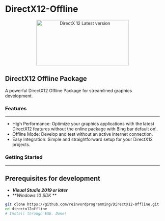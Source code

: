 # **DirectX12-Offline**
<p align="center" dir="auto">
  <a target="_blank" rel="noopener noreferrer nofollow" href="https://encrypted-tbn0.gstatic.com/images?q=tbn:ANd9GcREbE8fkYrPQISr14mKDRNCOJeJAOpxN14FTlI4XO6x7xL3tdBonHQraYkGWfiaJJZAoMc&usqp=CAU"><img src="https://encrypted-tbn0.gstatic.com/images?q=tbn:ANd9GcREbE8fkYrPQISr14mKDRNCOJeJAOpxN14FTlI4XO6x7xL3tdBonHQraYkGWfiaJJZAoMc&usqp=CAU" alt="DirectX 12 Latest version" width="300" height="150" style="max-width: 100%;"></a>
</p>

## **DirectX12 Offline Package**

A powerful DirectX12 Offline Package for streamlined graphics development.

### **Features**
---
- High Performance: Optimize your graphics applications with the latest DirectX12 features without the online package with Bing bar default on!.
- Offline Mode: Develop and test without an active internet connection.
- Easy Integration: Simple and straightforward setup for your DirectX12 projects.

### **Getting Started**
---
## **Prerequisites for development**
- _**Visual Studio 2019 or later**_
- **_Windows 10 SDK_
**
```bash
git clone https://github.com/reinvordprogramming/DirectX12-Offline.git
cd directx12offline
# Install through EXE. Done!
```
